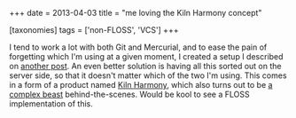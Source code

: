 +++
date = 2013-04-03
title = "me loving the Kiln Harmony concept"

[taxonomies]
tags = ['non-FLOSS', 'VCS']
+++

I tend to work a lot with both Git and Mercurial, and to ease the pain
of forgetting which I'm using at a given moment, I created a setup I
described on [another post]. An even better solution is having all this
sorted out on the server side, so that it doesn't matter which of the
two I'm using. This comes in a form of a product named [Kiln Harmony],
which also turns out to be [a complex beast] behind-the-scenes. Would be
kool to see a FLOSS implementation of this.

  [another post]: http://tshepang.net/easing-switching-between-git-and-mercurial
  [Kiln Harmony]: http://blog.fogcreek.com/announcing-kiln-harmony-the-future-of-dvcs/
  [a complex beast]: https://news.ycombinator.com/item?id=5363085
